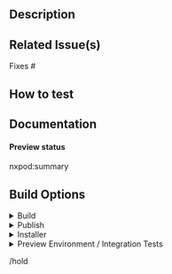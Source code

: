 ## Description
<!-- Describe your changes in detail -->

## Related Issue(s)
<!-- List the issue(s) this PR solves -->
Fixes #

## How to test
<!-- Provide steps to test this PR -->

## Documentation
<!--
Does this PR require updates to the documentation at www.nxpod.khulnasoft.com/docs?
* Yes
  * 1. Please create a docs issue: https://github.com/khulnasoft/website/issues/new?labels=documentation&template=DOCS-NEW-FEATURE.yml&title=%5BDocs+-+New+Feature%5D%3A+%3Cyour+feature+name+here%3E
  * 2. Paste the link to the docs issue below this comment
* No
  * Are you sure? If so, nothing to do here.
-->

#### Preview status

nxpod:summary

## Build Options

<details>
<summary>Build</summary>

- [ ] /werft with-werft
      Run the build with werft instead of GHA
- [ ] leeway-no-cache
- [ ] /werft no-test
      Run Leeway with `--dont-test`
</details>

<details>
<summary>Publish</summary>

- [ ] /werft publish-to-npm
- [ ] /werft publish-to-jb-marketplace
</details>

<details>
<summary>Installer</summary>

- [ ] analytics=segment
- [ ] with-dedicated-emulation
- [ ] workspace-feature-flags
  Add desired feature flags to the end of the line above, space separated
</details>

<details>
<summary>Preview Environment / Integration Tests</summary>

- [ ] /werft with-local-preview
      If enabled this will build `install/preview`
- [ ] /werft with-preview
- [ ] /werft with-large-vm
- [x] /werft with-gce-vm
      If enabled this will create the environment on GCE infra
- [x] /werft preemptible
      Saves cost. Untick this only if you're really sure you need a non-preemtible machine.
- [ ] with-integration-tests=all
      Valid options are `all`, `workspace`, `webapp`, `ide`, `jetbrains`, `vscode`, `ssh`. If enabled, `with-preview` and `with-large-vm` will be enabled.
- [ ] with-monitoring
</details>

/hold
